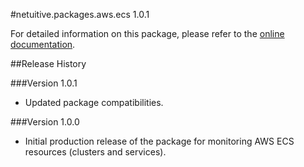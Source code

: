 #netuitive.packages.aws.ecs 1.0.1

For detailed information on this package, please refer to the [online documentation](https://help.app.netuitive.com/Content/Misc/Datasources/AWS/new_aws_datasource.htm).

##Release History

###Version 1.0.1

* Updated package compatibilities.

###Version 1.0.0

* Initial production release of the package for monitoring AWS ECS resources (clusters and services).